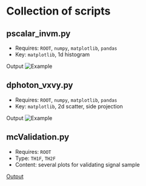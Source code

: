 # Collection of scripts

## pscalar_invm.py

- Requires: `ROOT`, `numpy`, `matplotlib`, `pandas`
- Key: `matplotlib`, 1d histogram

Output
![Example](http://wsi.web.cern.ch/wsi/public/0819/ps_invm.png)

## dphoton_vxvy.py

- Requires: `ROOT`, `numpy`, `matplotlib`, `pandas`
- Key: `matplotlib`, 2d scatter, side projection

Output
![Example](http://wsi.web.cern.ch/wsi/public/0819/zp_vxvy.png)

## mcValidation.py

- Requires: `ROOT`
- Type: `TH1F`, `TH2F`
- Content: several plots for validating signal sample

[Output](http://home.fnal.gov/~wsi/public/mcValidation0819.pdf)